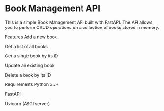 # Book Management API
This is a simple Book Management API built with FastAPI. The API allows you to perform CRUD operations on a collection of books stored in memory.

Features
Add a new book

Get a list of all books

Get a single book by its ID

Update an existing book

Delete a book by its ID

Requirements
Python 3.7+

FastAPI

Uvicorn (ASGI server)
